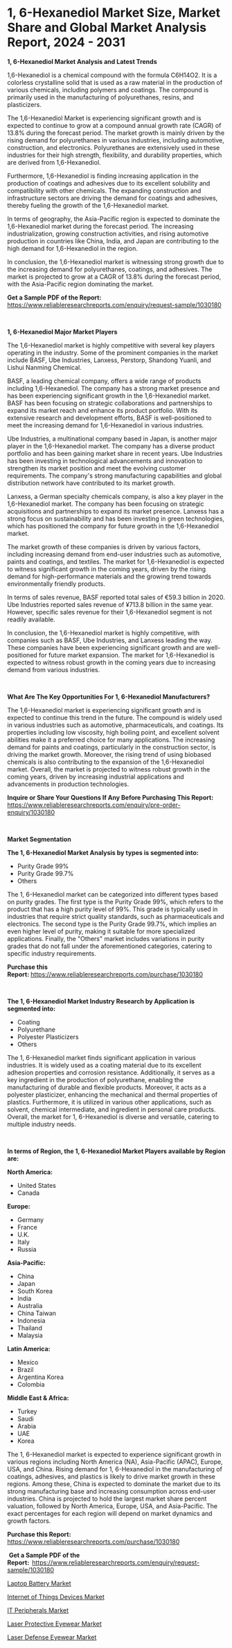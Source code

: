 <p><h1>1, 6-Hexanediol Market Size, Market Share and Global Market Analysis Report, 2024 - 2031</h1></p><p><strong>1, 6-Hexanediol Market Analysis and Latest Trends</strong></p>
<p><p>1,6-Hexanediol is a chemical compound with the formula C6H14O2. It is a colorless crystalline solid that is used as a raw material in the production of various chemicals, including polymers and coatings. The compound is primarily used in the manufacturing of polyurethanes, resins, and plasticizers.</p><p>The 1,6-Hexanediol Market is experiencing significant growth and is expected to continue to grow at a compound annual growth rate (CAGR) of 13.8% during the forecast period. The market growth is mainly driven by the rising demand for polyurethanes in various industries, including automotive, construction, and electronics. Polyurethanes are extensively used in these industries for their high strength, flexibility, and durability properties, which are derived from 1,6-Hexanediol.</p><p>Furthermore, 1,6-Hexanediol is finding increasing application in the production of coatings and adhesives due to its excellent solubility and compatibility with other chemicals. The expanding construction and infrastructure sectors are driving the demand for coatings and adhesives, thereby fueling the growth of the 1,6-Hexanediol market.</p><p>In terms of geography, the Asia-Pacific region is expected to dominate the 1,6-Hexanediol market during the forecast period. The increasing industrialization, growing construction activities, and rising automotive production in countries like China, India, and Japan are contributing to the high demand for 1,6-Hexanediol in the region.</p><p>In conclusion, the 1,6-Hexanediol market is witnessing strong growth due to the increasing demand for polyurethanes, coatings, and adhesives. The market is projected to grow at a CAGR of 13.8% during the forecast period, with the Asia-Pacific region dominating the market.</p></p>
<p><strong>Get a Sample PDF of the Report:&nbsp;</strong> <a href="https://www.reliableresearchreports.com/enquiry/request-sample/1030180">https://www.reliableresearchreports.com/enquiry/request-sample/1030180</a></p>
<p>&nbsp;</p>
<p><strong>1, 6-Hexanediol Major Market Players</strong></p>
<p><p>The 1,6-Hexanediol market is highly competitive with several key players operating in the industry. Some of the prominent companies in the market include BASF, Ube Industries, Lanxess, Perstorp, Shandong Yuanli, and Lishui Nanming Chemical.</p><p>BASF, a leading chemical company, offers a wide range of products including 1,6-Hexanediol. The company has a strong market presence and has been experiencing significant growth in the 1,6-Hexanediol market. BASF has been focusing on strategic collaborations and partnerships to expand its market reach and enhance its product portfolio. With its extensive research and development efforts, BASF is well-positioned to meet the increasing demand for 1,6-Hexanediol in various industries.</p><p>Ube Industries, a multinational company based in Japan, is another major player in the 1,6-Hexanediol market. The company has a diverse product portfolio and has been gaining market share in recent years. Ube Industries has been investing in technological advancements and innovation to strengthen its market position and meet the evolving customer requirements. The company's strong manufacturing capabilities and global distribution network have contributed to its market growth.</p><p>Lanxess, a German specialty chemicals company, is also a key player in the 1,6-Hexanediol market. The company has been focusing on strategic acquisitions and partnerships to expand its market presence. Lanxess has a strong focus on sustainability and has been investing in green technologies, which has positioned the company for future growth in the 1,6-Hexanediol market.</p><p>The market growth of these companies is driven by various factors, including increasing demand from end-user industries such as automotive, paints and coatings, and textiles. The market for 1,6-Hexanediol is expected to witness significant growth in the coming years, driven by the rising demand for high-performance materials and the growing trend towards environmentally friendly products.</p><p>In terms of sales revenue, BASF reported total sales of €59.3 billion in 2020. Ube Industries reported sales revenue of ¥713.8 billion in the same year. However, specific sales revenue for their 1,6-Hexanediol segment is not readily available.</p><p>In conclusion, the 1,6-Hexanediol market is highly competitive, with companies such as BASF, Ube Industries, and Lanxess leading the way. These companies have been experiencing significant growth and are well-positioned for future market expansion. The market for 1,6-Hexanediol is expected to witness robust growth in the coming years due to increasing demand from various industries.</p></p>
<p>&nbsp;</p>
<p><strong>What Are The Key Opportunities For 1, 6-Hexanediol Manufacturers?</strong></p>
<p><p>The 1,6-Hexanediol market is experiencing significant growth and is expected to continue this trend in the future. The compound is widely used in various industries such as automotive, pharmaceuticals, and coatings. Its properties including low viscosity, high boiling point, and excellent solvent abilities make it a preferred choice for many applications. The increasing demand for paints and coatings, particularly in the construction sector, is driving the market growth. Moreover, the rising trend of using biobased chemicals is also contributing to the expansion of the 1,6-Hexanediol market. Overall, the market is projected to witness robust growth in the coming years, driven by increasing industrial applications and advancements in production technologies.</p></p>
<p><strong>Inquire or Share Your Questions If Any Before Purchasing This Report:</strong> <a href="https://www.reliableresearchreports.com/enquiry/pre-order-enquiry/1030180">https://www.reliableresearchreports.com/enquiry/pre-order-enquiry/1030180</a></p>
<p>&nbsp;</p>
<p><strong>Market Segmentation</strong></p>
<p><strong>The 1, 6-Hexanediol Market Analysis by types is segmented into:</strong></p>
<p><ul><li>Purity Grade 99%</li><li>Purity Grade 99.7%</li><li>Others</li></ul></p>
<p><p>The 1, 6-Hexanediol market can be categorized into different types based on purity grades. The first type is the Purity Grade 99%, which refers to the product that has a high purity level of 99%. This grade is typically used in industries that require strict quality standards, such as pharmaceuticals and electronics. The second type is the Purity Grade 99.7%, which implies an even higher level of purity, making it suitable for more specialized applications. Finally, the "Others" market includes variations in purity grades that do not fall under the aforementioned categories, catering to specific industry requirements.</p></p>
<p><strong>Purchase this Report:&nbsp;</strong><a href="https://www.reliableresearchreports.com/purchase/1030180">https://www.reliableresearchreports.com/purchase/1030180</a></p>
<p>&nbsp;</p>
<p><strong>The 1, 6-Hexanediol Market Industry Research by Application is segmented into:</strong></p>
<p><ul><li>Coating</li><li>Polyurethane</li><li>Polyester Plasticizers</li><li>Others</li></ul></p>
<p><p>The 1, 6-Hexanediol market finds significant application in various industries. It is widely used as a coating material due to its excellent adhesion properties and corrosion resistance. Additionally, it serves as a key ingredient in the production of polyurethane, enabling the manufacturing of durable and flexible products. Moreover, it acts as a polyester plasticizer, enhancing the mechanical and thermal properties of plastics. Furthermore, it is utilized in various other applications, such as solvent, chemical intermediate, and ingredient in personal care products. Overall, the market for 1, 6-Hexanediol is diverse and versatile, catering to multiple industry needs.</p></p>
<p>&nbsp;</p>
<p><strong>In terms of Region, the 1, 6-Hexanediol Market Players available by Region are:</strong></p>
<p>
    <p> <strong> North America: </strong>
        <ul>
            <li>United States</li>
            <li>Canada</li>
        </ul>
        </p> 
    <p> <strong> Europe: </strong>
        <ul>
            <li>Germany</li>
            <li>France</li>
            <li>U.K.</li>
            <li>Italy</li>
            <li>Russia</li>
        </ul>
        </p> 
    <p> <strong> Asia-Pacific: </strong>
        <ul>
            <li>China</li>
            <li>Japan</li>
            <li>South Korea</li>
            <li>India</li>
            <li>Australia</li>
            <li>China Taiwan</li>
            <li>Indonesia</li>
            <li>Thailand</li>
            <li>Malaysia</li>
        </ul>
        </p> 
    <p> <strong> Latin America: </strong>
        <ul>
            <li>Mexico</li>
            <li>Brazil</li>
            <li>Argentina Korea</li>
            <li>Colombia</li>
        </ul>
        </p> 
    <p> <strong> Middle East & Africa: </strong>
        <ul>
            <li>Turkey</li>
            <li>Saudi</li>
            <li>Arabia</li>
            <li>UAE</li>
            <li>Korea</li>
        </ul>
    </p>
    </p>
<p><p>The 1, 6-Hexanediol market is expected to experience significant growth in various regions including North America (NA), Asia-Pacific (APAC), Europe, USA, and China. Rising demand for 1, 6-Hexanediol in the manufacturing of coatings, adhesives, and plastics is likely to drive market growth in these regions. Among these, China is expected to dominate the market due to its strong manufacturing base and increasing consumption across end-user industries. China is projected to hold the largest market share percent valuation, followed by North America, Europe, USA, and Asia-Pacific. The exact percentages for each region will depend on market dynamics and growth factors.</p></p>
<p><strong>Purchase this Report: </strong><a href="https://www.reliableresearchreports.com/purchase/1030180">https://www.reliableresearchreports.com/purchase/1030180</a></p>
<p>&nbsp;<strong>Get a Sample PDF of the Report:&nbsp;&nbsp;</strong><a href="https://www.reliableresearchreports.com/enquiry/request-sample/1030180">https://www.reliableresearchreports.com/enquiry/request-sample/1030180</a></p>
<p><strong></strong></p>
<p><p><a href="https://medium.com/@samanthamason1930/laptop-battery-market-report-reveals-the-latest-trends-and-growth-opportunities-of-this-market-0a628c46a79a">Laptop Battery Market</a></p><p><a href="https://medium.com/@samanthamason1930/internet-of-things-devices-market-size-reveals-the-best-marketing-channels-in-global-industry-72a8d7d8909f">Internet of Things Devices Market</a></p><p><a href="https://medium.com/@samanthamason1930/it-peripherals-market-trends-and-market-analysis-forecasted-for-period-2024-2031-47422d098db8">IT Peripherals Market</a></p><p><a href="https://medium.com/@krish.reportprime/laser-protective-eyewear-nbsp-market-focuses-on-market-share-size-and-projected-forecast-till-2031-e2a0e64411cf">Laser Protective Eyewear Market</a></p><p><a href="https://medium.com/@krish.reportprime/decoding-laser-defense-eyewear-market-metrics-market-share-trends-and-growth-patterns-85ad4364bd9f">Laser Defense Eyewear Market</a></p></p>